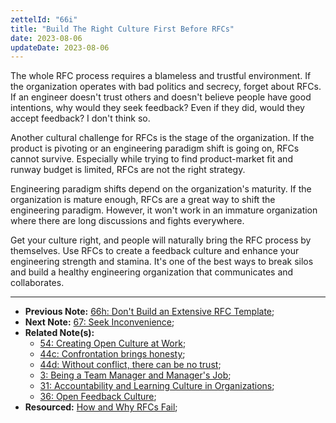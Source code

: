 ```yaml
---
zettelId: "66i"
title: "Build The Right Culture First Before RFCs"
date: 2023-08-06
updateDate: 2023-08-06
---
```



The whole RFC process requires a blameless and trustful environment. If the organization operates with bad politics and secrecy, forget about RFCs. If an engineer doesn't trust others and doesn't believe people have good intentions, why would they seek feedback? Even if they did, would they accept feedback? I don't think so.

Another cultural challenge for RFCs is the stage of the organization. If the product is pivoting or an engineering paradigm shift is going on, RFCs cannot survive. Especially while trying to find product-market fit and runway budget is limited, RFCs are not the right strategy.

Engineering paradigm shifts depend on the organization's maturity. If the organization is mature enough, RFCs are a great way to shift the engineering paradigm. However, it won't work in an immature organization where there are long discussions and fights everywhere.

Get your culture right, and people will naturally bring the RFC process by themselves. Use RFCs to create a feedback culture and enhance your engineering strength and stamina. It's one of the best ways to break silos and build a healthy engineering organization that communicates and collaborates.

---

- **Previous Note:** [66h: Don't Build an Extensive RFC Template](/notes/66h/);
- **Next Note:** [67: Seek Inconvenience](/notes/67/);
- **Related Note(s):**
  - [54: Creating Open Culture at Work](/notes/54/);
  - [44c: Confrontation brings honesty](/notes/44c/);
  - [44d: Without conflict, there can be no trust](/notes/44d/);
  - [3: Being a Team Manager and Manager's Job](/notes/3/);
  - [31: Accountability and Learning Culture in Organizations](/notes/31/);
  - [36: Open Feedback Culture](/notes/36/);
- **Resourced:** [How and Why RFCs Fail](/how-and-why-rfcs-fail/);
